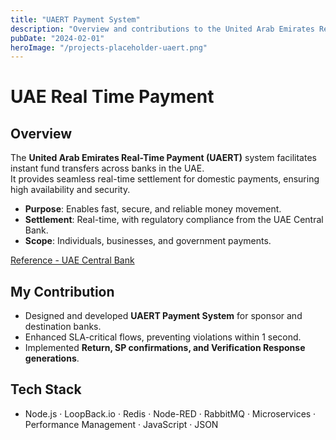 ```yaml
---
title: "UAERT Payment System"
description: "Overview and contributions to the United Arab Emirates Real-Time Payment project."
pubDate: "2024-02-01"
heroImage: "/projects-placeholder-uaert.png"
---
```


# UAE Real Time Payment

## Overview
The **United Arab Emirates Real-Time Payment (UAERT)** system facilitates instant fund transfers across banks in the UAE.  
It provides seamless real-time settlement for domestic payments, ensuring high availability and security.

- **Purpose**: Enables fast, secure, and reliable money movement.
- **Settlement**: Real-time, with regulatory compliance from the UAE Central Bank.
- **Scope**: Individuals, businesses, and government payments.

[Reference - UAE Central Bank](https://www.centralbank.ae/)

## My Contribution
- Designed and developed **UAERT Payment System** for sponsor and destination banks.
- Enhanced SLA-critical flows, preventing violations within 1 second.
- Implemented **Return, SP confirmations, and Verification Response generations**.

## Tech Stack
- Node.js · LoopBack.io · Redis · Node-RED · RabbitMQ · Microservices · Performance Management · JavaScript · JSON

